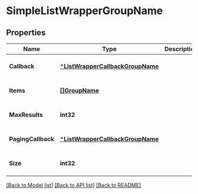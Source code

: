 # SimpleListWrapperGroupName

## Properties
Name | Type | Description | Notes
------------ | ------------- | ------------- | -------------
**Callback** | [***ListWrapperCallbackGroupName**](ListWrapperCallbackGroupName.md) |  | [optional] [default to null]
**Items** | [**[]GroupName**](GroupName.md) |  | [optional] [default to null]
**MaxResults** | **int32** |  | [optional] [default to null]
**PagingCallback** | [***ListWrapperCallbackGroupName**](ListWrapperCallbackGroupName.md) |  | [optional] [default to null]
**Size** | **int32** |  | [optional] [default to null]

[[Back to Model list]](../README.md#documentation-for-models) [[Back to API list]](../README.md#documentation-for-api-endpoints) [[Back to README]](../README.md)

